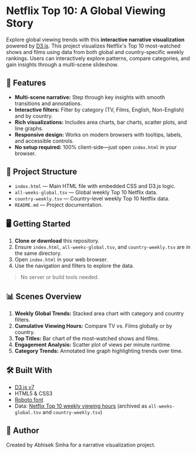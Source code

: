 # Netflix Top 10: A Global Viewing Story

Explore global viewing trends with this **interactive narrative visualization** powered by [D3.js](https://d3js.org/). This project visualizes Netflix's Top 10 most-watched shows and films using data from both global and country-specific weekly rankings. Users can interactively explore patterns, compare categories, and gain insights through a multi-scene slideshow.

## 🚀 Features

- **Multi-scene narrative:** Step through key insights with smooth transitions and annotations.
- **Interactive filters:** Filter by category (TV, Films, English, Non-English) and by country.
- **Rich visualizations:** Includes area charts, bar charts, scatter plots, and line graphs.
- **Responsive design:** Works on modern browsers with tooltips, labels, and accessible controls.
- **No setup required:** 100% client-side—just open `index.html` in your browser.

## 📂 Project Structure

- `index.html` — Main HTML file with embedded CSS and D3.js logic.
- `all-weeks-global.tsv` — Global weekly Top 10 Netflix data.
- `country-weekly.tsv` — Country-level weekly Top 10 Netflix data.
- `README.md` — Project documentation.

## 🖥️ Getting Started

1. **Clone or download** this repository.
2. Ensure `index.html`, `all-weeks-global.tsv`, and `country-weekly.tsv` are in the same directory.
3. Open `index.html` in your web browser.
4. Use the navigation and filters to explore the data.

> No server or build tools needed.

## 📊 Scenes Overview

1. **Weekly Global Trends:** Stacked area chart with category and country filters.
2. **Cumulative Viewing Hours:** Compare TV vs. Films globally or by country.
3. **Top Titles:** Bar chart of the most-watched shows and films.
4. **Engagement Analysis:** Scatter plot of views per minute runtime.
5. **Category Trends:** Annotated line graph highlighting trends over time.

## 🛠️ Built With

- [D3.js v7](https://d3js.org/)
- HTML5 & CSS3
- [Roboto font](https://fonts.google.com/specimen/Roboto)
- Data: [Netflix Top 10 weekly viewing hours](https://top10.netflix.com/) (archived as `all-weeks-global.tsv` and `country-weekly.tsv`)

## 👤 Author

Created by Abhisek Sinha for a narrative visualization project.
